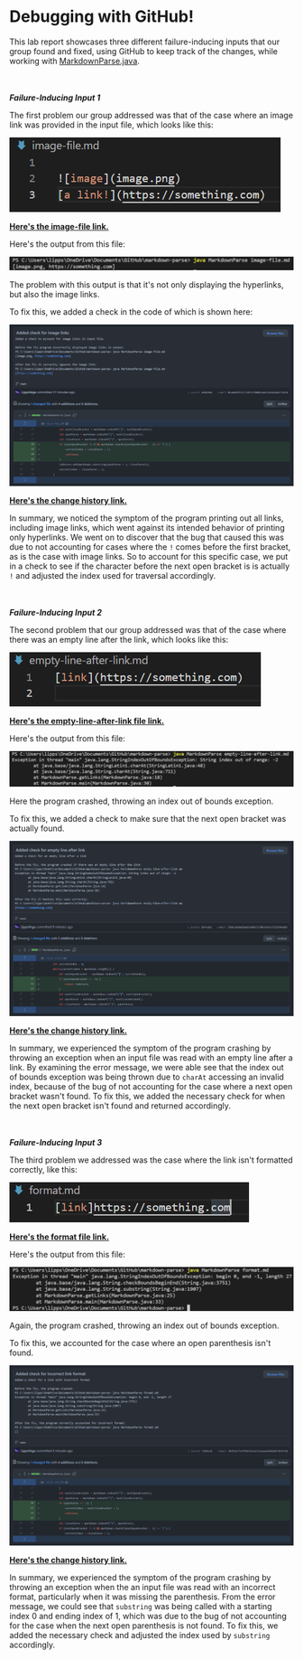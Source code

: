 # Debugging with GitHub!
This lab report showcases three different failure-inducing inputs that our group found and fixed, using GitHub to keep track of the changes, while working with [MarkdownParse.java](https://github.com/LippsVega/markdown-parse/blob/main/MarkdownParse.java).
<br /><br /><br />

***Failure-Inducing Input 1***

The first problem our group addressed was that of the case where an image link was provided in the input file, which looks like this:

![Image](image-input.png)

**[Here's the image-file link.](https://github.com/LippsVega/markdown-parse/blob/main/image-file.md)**

Here's the output from this file:

![Image](image-input-error.png)

The problem with this output is that it's not only displaying the hyperlinks, but also the image links.

To fix this, we added a check in the code of which is shown here:

![Image](check-for-image-links.png)

**[Here's the change history link.](https://github.com/LippsVega/markdown-parse/commit/8ba46d9225cfc01531080ba6475a650a4def3674#diff-c703a0ec03474d601c6bf846740b293e0538bccf38d5f677a302457479e9c652)**

In summary, we noticed the symptom of the program printing out all links, including image links, which went against its intended behavior of printing only hyperlinks. We went on to discover that the bug that caused this was due to not accounting for cases where the `!` comes before the first bracket, as is the case with image links. So to account for this specific case, we put in a check to see if the character before the next open bracket is is actually `!` and adjusted the index used for traversal accordingly.
<br /><br /><br />

***Failure-Inducing Input 2***

The second problem that our group addressed was that of the case where there was an empty line after the link, which looks like this:

![Image](empty-line-after-link-input.png)

**[Here's the empty-line-after-link file link.](https://github.com/LippsVega/markdown-parse/blob/main/empty-line-after-link.md)**

Here's the output from this file:

![Image](empty-line-after-link-input-error.png)

Here the program crashed, throwing an index out of bounds exception.

To fix this, we added a check to make sure that the next open bracket was actually found.

![Image](check-for-empty-line-after-link.png)

**[Here's the change history link.](https://github.com/LippsVega/markdown-parse/commit/72b81a9de820a6c8d863710b141dc272259b4a83#diff-c703a0ec03474d601c6bf846740b293e0538bccf38d5f677a302457479e9c652)**

In summary, we experienced the symptom of the program crashing by throwing an exception when an input file was read with an empty line after a link. By examining the error message, we were able see that the index out of bounds exception was being thrown due to `charAt` accessing an invalid index, because of the bug of not accounting for the case where a next open bracket wasn't found. To fix this, we added the necessary check for when the next open bracket isn't found and returned accordingly.
<br /><br /><br />

***Failure-Inducing Input 3***

The third problem we addressed was the case where the link isn't formatted correctly, like this:

![Image](format-input.png)

**[Here's the format file link.](https://github.com/LippsVega/markdown-parse/blob/main/format.md)**

Here's the output from this file:

![Image](format-input-error.png)

Again, the program crashed, throwing an index out of bounds exception.

To fix this, we accounted for the case where an open parenthesis isn't found.

![Image](check-for-incorrect-link-format.png)

**[Here's the change history link.](https://github.com/LippsVega/markdown-parse/commit/3b4fae77e3f60154c6e521aaa642bba073076782#diff-c703a0ec03474d601c6bf846740b293e0538bccf38d5f677a302457479e9c652)**

In summary, we experienced the symptom of the program crashing by throwing an exception when the an input file was read with an incorrect format, particularly when it was missing the parenthesis. From the error message, we could see that `substring` was being called with a starting index 0 and ending index of 1, which was due to the bug of not accounting for the case when the next open parenthesis is not found. To fix this, we added the necessary check and adjusted the index used by `substring` accordingly.